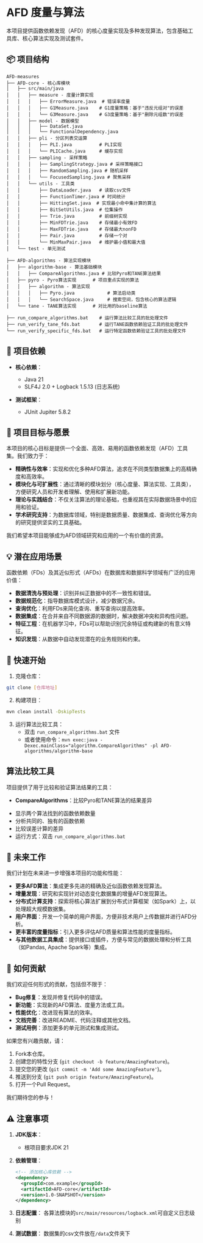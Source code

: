 # AFD 度量与算法

本项目提供函数依赖发现（AFD）的核心度量实现及多种发现算法，包含基础工具库、核心算法实现及测试套件。

## 📦 项目结构

```
AFD-measures
├── AFD-core - 核心库模块
│   ├── src/main/java
│   │   ├── measure - 度量计算实现
│   │   │   ├── ErrorMeasure.java  # 错误率度量
│   │   │   ├── G1Measure.java    # G1度量策略：基于"违反元组对"的误差
│   │   │   └── G3Measure.java    # G3度量策略：基于"删除元组数"的误差
│   │   ├── model - 数据模型
│   │   │   ├── DataSet.java
│   │   │   └── FunctionalDependency.java
│   │   ├── pli - 分区列表交运算
│   │   │   ├── PLI.java          # PLI实现
│   │   │   └── PLICache.java     # 缓存实现
│   │   ├── sampling - 采样策略
│   │   │   ├── SamplingStrategy.java # 采样策略接口
│   │   │   ├── RandomSampling.java # 随机采样
│   │   │   └── FocusedSampling.java # 聚焦采样
│   │   └── utils - 工具类
│   │       ├── DataLoader.java   # 读取csv文件
│   │       ├── FunctionTimer.java # 时间统计
│   │       ├── HittingSet.java  # 实现最小命中集计算的算法
│   │       ├── BitSetUtils.java  # 位集操作
│   │       ├── Trie.java         # 前缀树实现
│   │       ├── MinFDTrie.java    # 存储最小有效FD
│   │       ├── MaxFDTrie.java    # 存储最大nonFD
│   │       ├── Pair.java         # 存储一个对
│   │       └── MinMaxPair.java   # 维护最小值和最大值
│   └── test - 单元测试

├── AFD-algorithms - 算法实现模块
│   ├── algorithm-base - 算法基础模块
│   │   ├── CompareAlgorithms.java # 比较Pyro和TANE算法结果
│   ├── pyro - Pyro算法实现      # 项目重点实现的算法
│   │   ├── algorithm - 算法实现
│   │   │   ├── Pyro.java            # 算法启动类
│   │   │   └── SearchSpace.java     # 搜索空间，包含核心的算法逻辑
│   └── tane - TANE算法实现      # 对比用的baseline算法

├── run_compare_algorithms.bat    # 运行算法比较工具的批处理文件
├── run_verify_tane_fds.bat       # 运行TANE函数依赖验证工具的批处理文件
└── run_verify_specific_fds.bat   # 运行特定函数依赖验证工具的批处理文件
```

## 🔧 项目依赖

- **核心依赖**：
  - Java 21
  - SLF4J 2.0 + Logback 1.5.13 (日志系统)

- **测试框架**：
  - JUnit Jupiter 5.8.2

## 🌟 项目目标与愿景

本项目的核心目标是提供一个全面、高效、易用的函数依赖发现（AFD）工具集。我们致力于：

- **精确性与效率**：实现和优化多种AFD算法，追求在不同类型数据集上的高精确度和高效率。
- **模块化与可扩展性**：通过清晰的模块划分（核心度量、算法实现、工具类），方便研究人员和开发者理解、使用和扩展新功能。
- **理论与实践结合**：不仅关注算法的理论基础，也重视其在实际数据场景中的应用和验证。
- **学术研究支持**：为数据库领域，特别是数据质量、数据集成、查询优化等方向的研究提供坚实的工具基础。

我们希望本项目能够成为AFD领域研究和应用的一个有价值的资源。

## 💡 潜在应用场景

函数依赖（FDs）及其近似形式（AFDs）在数据库和数据科学领域有广泛的应用价值：

- **数据清洗与预处理**：识别并纠正数据中的不一致性和错误。
- **数据规范化**：指导数据库模式设计，减少数据冗余。
- **查询优化**：利用FDs来简化查询、重写查询以提高效率。
- **数据集成**：在合并来自不同数据源的数据时，解决数据冲突和异构性问题。
- **特征工程**：在机器学习中，FDs可以帮助识别冗余特征或构建新的有意义特征。
- **知识发现**：从数据中自动发现潜在的业务规则和约束。


## 🚀 快速开始

1. 克隆仓库：
```bash
git clone [仓库地址]
```
2. 构建项目：
```bash
mvn clean install -DskipTests
```
3. 运行算法比较工具：
   - 双击 `run_compare_algorithms.bat` 文件
   - 或者使用命令：`mvn exec:java -Dexec.mainClass="algorithm.CompareAlgorithms" -pl AFD-algorithms/algorithm-base`

## 算法比较工具

项目提供了用于比较和验证算法结果的工具：

   * **CompareAlgorithms**：比较Pyro和TANE算法的结果差异
   - 显示两个算法找到的函数依赖数量
   - 分析共同的、独有的函数依赖
   - 比较误差计算的差异
   - 运行方式：双击 `run_compare_algorithms.bat`

## 🔮 未来工作

我们计划在未来进一步增强本项目的功能和性能：

- **更多AFD算法**：集成更多先进的精确及近似函数依赖发现算法。
- **增量发现**：研究和实现针对动态变化数据集的增量AFD发现算法。
- **分布式计算支持**：探索将核心算法扩展到分布式计算框架（如Spark）上，以处理超大规模数据集。
- **用户界面**：开发一个简单的用户界面，方便非技术用户上传数据并进行AFD分析。
- **更丰富的度量指标**：引入更多评估AFD质量和算法性能的度量指标。
- **与其他数据工具集成**：提供接口或插件，方便与常见的数据处理和分析工具（如Pandas, Apache Spark等）集成。

## 🤝 如何贡献

我们欢迎任何形式的贡献，包括但不限于：

- **Bug修复**：发现并修复代码中的错误。
- **新功能**：实现新的AFD算法、度量方法或工具。
- **性能优化**：改进现有算法的效率。
- **文档完善**：改进README、代码注释或其他文档。
- **测试用例**：添加更多的单元测试和集成测试。

如果您有兴趣贡献，请：

1. Fork本仓库。
2. 创建您的特性分支 (`git checkout -b feature/AmazingFeature`)。
3. 提交您的更改 (`git commit -m 'Add some AmazingFeature'`)。
4. 推送到分支 (`git push origin feature/AmazingFeature`)。
5. 打开一个Pull Request。

我们期待您的参与！

## ⚠️ 注意事项

1. **JDK版本**：
   - 根项目要求JDK 21

2. **依赖管理**：
   ```xml
   <!-- 添加核心库依赖 -->
   <dependency>
     <groupId>com.example</groupId>
     <artifactId>AFD-core</artifactId>
     <version>1.0-SNAPSHOT</version>
   </dependency>
   ```

3. **日志配置**：
   各算法模块的`src/main/resources/logback.xml`可自定义日志级别

4. **测试数据**：
   数据集的csv文件放在`/data`文件夹下